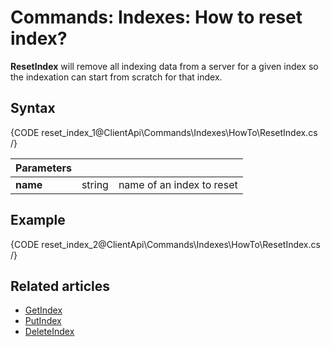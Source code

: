 # Commands: Indexes: How to reset index?

**ResetIndex** will remove all indexing data from a server for a given index so the indexation can start from scratch for that index.

## Syntax

{CODE reset_index_1@ClientApi\Commands\Indexes\HowTo\ResetIndex.cs /}

| Parameters | | |
| ------------- | ------------- | ----- |
| **name** | string | name of an index to reset |

## Example

{CODE reset_index_2@ClientApi\Commands\Indexes\HowTo\ResetIndex.cs /}

## Related articles

- [GetIndex](../../../../client-api/commands/indexes/get)  
- [PutIndex](../../../../client-api/commands/indexes/put)  
- [DeleteIndex](../../../../client-api/commands/indexes/delete)  
